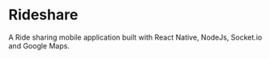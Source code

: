 # Rideshare
A Ride sharing mobile application built with React Native, NodeJs, Socket.io and Google Maps.
